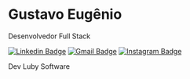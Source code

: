 # Gustavo Eugênio

Desenvolvedor Full Stack

[![Linkedin Badge](https://img.shields.io/badge/-Gustavo%20Eugênio-6633cc?style=flat-square&logo=Linkedin&logoColor=white&link=https://www.linkedin.com/in/gustavo-eugênio-567867180/)](https://www.linkedin.com/in/gustavo-eugênio-567867180/) 
[![Gmail Badge](https://img.shields.io/badge/-ghoeugenio@gmail.com-6633cc?style=flat-square&logo=Gmail&logoColor=white&link=mailto:ghoeugenio@gmail.com)](mailto:ghoeugenio@gmail.com)
[![Instagram Badge](https://img.shields.io/badge/-guga.js-6633cc?style=flat-square&logo=Instagram&logoColor=white&link=https://www.instagram.com/guga.js/)](https://www.instagram.com/guga.js/)

Dev Luby Software 
